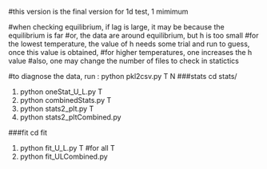 
#this version is the final version for 1d test, 1 mimimum

#when checking equilibrium, if lag is large, it may be because the equilibrium is far
#or, the data are around equilibrium, but h is too small
#for the lowest temperature, the value of h needs some trial and run to guess, once this value is obtained,
#for higher temperatures, one increases the h value
#also, one may change the number of files to check in statictics

#to diagnose the data, run :
python pkl2csv.py T N
###stats
cd stats/
1. python oneStat_U_L.py T
2. python combinedStats.py T
3. python stats2_plt.py T
4. python stats2_pltCombined.py

###fit
cd fit
1. python fit_U_L.py T  #for all T
2. python fit_ULCombined.py